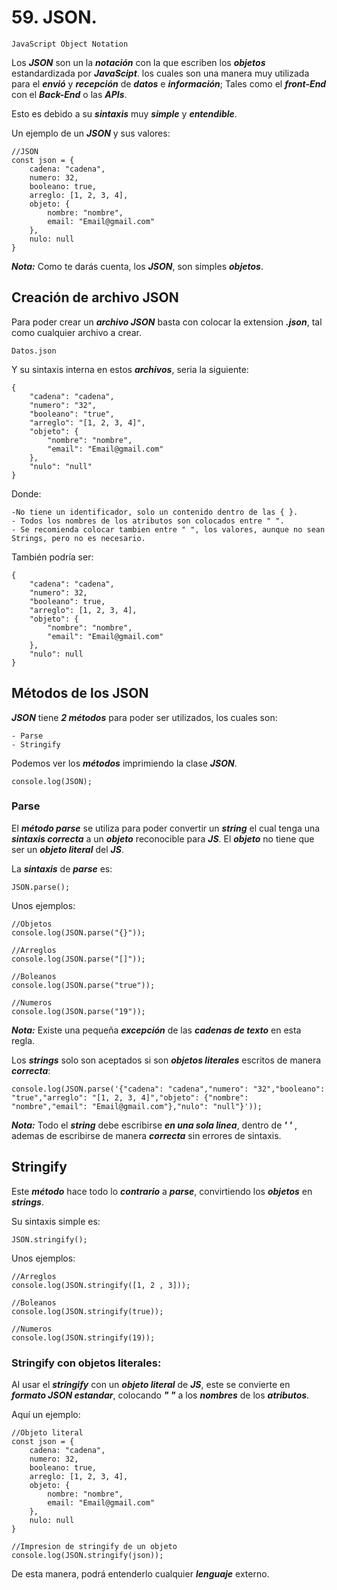 # 59. JSON.

	JavaScript Object Notation

Los ***JSON*** son un la ***notación*** con la que escriben los ***objetos*** estandardizada por ***JavaScipt***. los cuales son una manera muy utilizada para el ***envió*** y ***recepción*** de ***datos*** e ***información***; Tales como el ***front-End*** con el ***Back-End*** o las ***APIs***.

Esto es debido a su ***sintaxis*** muy ***simple*** y ***entendible***.

Un ejemplo de un ***JSON*** y sus valores:

~~~
//JSON
const json = {
	cadena: "cadena",
	numero: 32,
	booleano: true,
	arreglo: [1, 2, 3, 4],
	objeto: {
		nombre: "nombre",
		email: "Email@gmail.com"
	},
	nulo: null
}
~~~

***Nota:*** Como te darás cuenta, los ***JSON***, son simples ***objetos***.

## Creación de archivo JSON

Para poder crear un ***archivo JSON*** basta con colocar la extension ***.json***, tal como cualquier archivo a crear.

~~~
Datos.json
~~~

Y su sintaxis interna en estos ***archivos***, seria la siguiente:

~~~
{
	"cadena": "cadena",
	"numero": "32",
	"booleano": "true",
	"arreglo": "[1, 2, 3, 4]",
	"objeto": {
		"nombre": "nombre",
		"email": "Email@gmail.com"
	},
	"nulo": "null"
}
~~~

Donde:

	-No tiene un identificador, solo un contenido dentro de las { }.
	- Todos los nombres de los atributos son colocados entre " ".
	- Se recomienda colocar tambien entre " ", los valores, aunque no sean Strings, pero no es necesario.

También podría ser:

~~~
{
	"cadena": "cadena",
	"numero": 32,
	"booleano": true,
	"arreglo": [1, 2, 3, 4],
	"objeto": {
		"nombre": "nombre",
		"email": "Email@gmail.com"
	},
	"nulo": null
}
~~~

## Métodos de los JSON

***JSON*** tiene ***2 métodos*** para poder ser utilizados, los cuales son:

	- Parse
	- Stringify

Podemos ver los ***métodos*** imprimiendo la clase ***JSON***.

~~~
console.log(JSON);
~~~

### Parse

El ***método parse*** se utiliza para poder convertir un ***string*** el cual tenga una ***sintaxis correcta*** a un ***objeto*** reconocible para ***JS***. El ***objeto*** no tiene que ser un ***objeto literal*** del ***JS***.

La ***sintaxis*** de ***parse*** es:

~~~
JSON.parse();
~~~

Unos ejemplos:

~~~
//Objetos
console.log(JSON.parse("{}"));

//Arreglos
console.log(JSON.parse("[]"));

//Boleanos
console.log(JSON.parse("true"));

//Numeros
console.log(JSON.parse("19"));
~~~

***Nota:*** Existe una pequeña ***excepción*** de las ***cadenas de texto*** en esta regla.

Los ***strings*** solo son aceptados si son ***objetos literales*** escritos de manera ***correcta***:

~~~
console.log(JSON.parse('{"cadena": "cadena","numero": "32","booleano": "true","arreglo": "[1, 2, 3, 4]","objeto": {"nombre": "nombre","email": "Email@gmail.com"},"nulo": "null"}'));
~~~

***Nota:*** Todo el ***string*** debe escribirse ***en una sola linea***, dentro de ***' '*** , ademas de escribirse de manera ***correcta*** sin errores de sintaxis.

## Stringify

Este ***método*** hace todo lo ***contrario*** a ***parse***, convirtiendo los ***objetos*** en ***strings***.

Su sintaxis simple es:

~~~
JSON.stringify();
~~~

Unos ejemplos:

~~~
//Arreglos
console.log(JSON.stringify([1, 2 , 3]));

//Boleanos
console.log(JSON.stringify(true));

//Numeros
console.log(JSON.stringify(19));
~~~

### Stringify con objetos literales:

Al usar el ***stringify*** con un ***objeto literal*** de ***JS***, este se convierte en ***formato JSON estandar***, colocando ***" "*** a los ***nombres*** de los ***atributos***.

Aquí un ejemplo:

~~~
//Objeto literal
const json = {
	cadena: "cadena",
	numero: 32,
	booleano: true,
	arreglo: [1, 2, 3, 4],
	objeto: {
		nombre: "nombre",
		email: "Email@gmail.com"
	},
	nulo: null
}

//Impresion de stringify de un objeto
console.log(JSON.stringify(json));
~~~

De esta manera, podrá entenderlo cualquier ***lenguaje*** externo.
